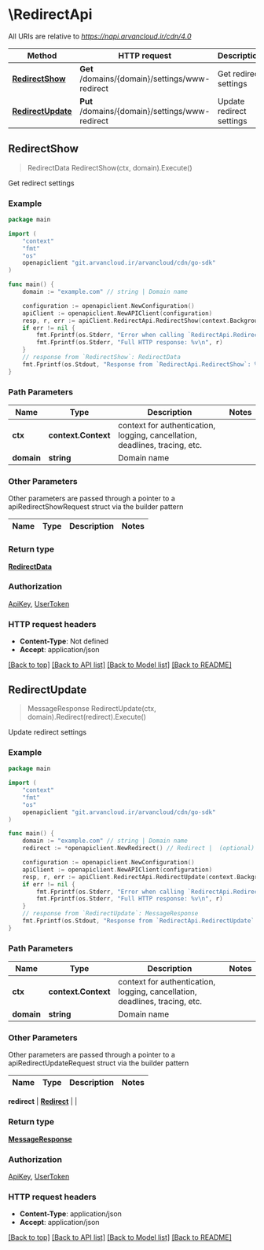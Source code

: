 # \RedirectApi

All URIs are relative to *https://napi.arvancloud.ir/cdn/4.0*

Method | HTTP request | Description
------------- | ------------- | -------------
[**RedirectShow**](RedirectApi.md#RedirectShow) | **Get** /domains/{domain}/settings/www-redirect | Get redirect settings
[**RedirectUpdate**](RedirectApi.md#RedirectUpdate) | **Put** /domains/{domain}/settings/www-redirect | Update redirect settings



## RedirectShow

> RedirectData RedirectShow(ctx, domain).Execute()

Get redirect settings

### Example

```go
package main

import (
    "context"
    "fmt"
    "os"
    openapiclient "git.arvancloud.ir/arvancloud/cdn/go-sdk"
)

func main() {
    domain := "example.com" // string | Domain name

    configuration := openapiclient.NewConfiguration()
    apiClient := openapiclient.NewAPIClient(configuration)
    resp, r, err := apiClient.RedirectApi.RedirectShow(context.Background(), domain).Execute()
    if err != nil {
        fmt.Fprintf(os.Stderr, "Error when calling `RedirectApi.RedirectShow``: %v\n", err)
        fmt.Fprintf(os.Stderr, "Full HTTP response: %v\n", r)
    }
    // response from `RedirectShow`: RedirectData
    fmt.Fprintf(os.Stdout, "Response from `RedirectApi.RedirectShow`: %v\n", resp)
}
```

### Path Parameters


Name | Type | Description  | Notes
------------- | ------------- | ------------- | -------------
**ctx** | **context.Context** | context for authentication, logging, cancellation, deadlines, tracing, etc.
**domain** | **string** | Domain name | 

### Other Parameters

Other parameters are passed through a pointer to a apiRedirectShowRequest struct via the builder pattern


Name | Type | Description  | Notes
------------- | ------------- | ------------- | -------------


### Return type

[**RedirectData**](RedirectData.md)

### Authorization

[ApiKey](HOW-TO.md#ApiKey), [UserToken](HOW-TO.md#UserToken)

### HTTP request headers

- **Content-Type**: Not defined
- **Accept**: application/json

[[Back to top]](#) [[Back to API list]](HOW-TO.md#documentation-for-api-endpoints)
[[Back to Model list]](HOW-TO.md#documentation-for-models)
[[Back to README]](HOW-TO.md)


## RedirectUpdate

> MessageResponse RedirectUpdate(ctx, domain).Redirect(redirect).Execute()

Update redirect settings

### Example

```go
package main

import (
    "context"
    "fmt"
    "os"
    openapiclient "git.arvancloud.ir/arvancloud/cdn/go-sdk"
)

func main() {
    domain := "example.com" // string | Domain name
    redirect := *openapiclient.NewRedirect() // Redirect |  (optional)

    configuration := openapiclient.NewConfiguration()
    apiClient := openapiclient.NewAPIClient(configuration)
    resp, r, err := apiClient.RedirectApi.RedirectUpdate(context.Background(), domain).Redirect(redirect).Execute()
    if err != nil {
        fmt.Fprintf(os.Stderr, "Error when calling `RedirectApi.RedirectUpdate``: %v\n", err)
        fmt.Fprintf(os.Stderr, "Full HTTP response: %v\n", r)
    }
    // response from `RedirectUpdate`: MessageResponse
    fmt.Fprintf(os.Stdout, "Response from `RedirectApi.RedirectUpdate`: %v\n", resp)
}
```

### Path Parameters


Name | Type | Description  | Notes
------------- | ------------- | ------------- | -------------
**ctx** | **context.Context** | context for authentication, logging, cancellation, deadlines, tracing, etc.
**domain** | **string** | Domain name | 

### Other Parameters

Other parameters are passed through a pointer to a apiRedirectUpdateRequest struct via the builder pattern


Name | Type | Description  | Notes
------------- | ------------- | ------------- | -------------

 **redirect** | [**Redirect**](Redirect.md) |  | 

### Return type

[**MessageResponse**](MessageResponse.md)

### Authorization

[ApiKey](HOW-TO.md#ApiKey), [UserToken](HOW-TO.md#UserToken)

### HTTP request headers

- **Content-Type**: application/json
- **Accept**: application/json

[[Back to top]](#) [[Back to API list]](HOW-TO.md#documentation-for-api-endpoints)
[[Back to Model list]](HOW-TO.md#documentation-for-models)
[[Back to README]](HOW-TO.md)

